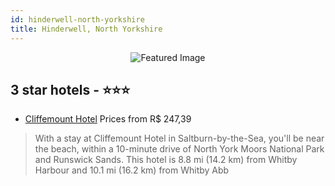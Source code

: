 ```yaml
---
id: hinderwell-north-yorkshire
title: Hinderwell, North Yorkshire
---
```


<center><img src="https://i.travelapi.com/hotels/42000000/41940000/41930300/41930228/ce5616aa_z.jpg" alt="Featured Image" /></center>


##  3 star hotels - ⭐️⭐️⭐️

-    [Cliffemount Hotel](https://us.hurb.com/hotels/hinderwell/cliffemount-hotel-JNP-JP139707?cmp=18055) Prices from R$ 247,39
   > With a stay at Cliffemount Hotel in Saltburn-by-the-Sea, you'll be near the beach, within a 10-minute drive of North York Moors National Park and Runswick Sands. This hotel is 8.8 mi (14.2 km) from Whitby Harbour and 10.1 mi (16.2 km) from Whitby Abb

